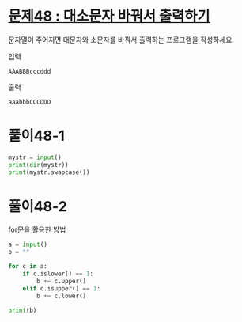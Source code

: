 # [문제48 : 대소문자 바꿔서 출력하기](https://www.notion.so/48-7f97be3daedf4ce4839b56241c413a6b)

문자열이 주어지면 대문자와 소문자를 바꿔서 출력하는 프로그램을 작성하세요.

입력

    AAABBBcccddd

출력

    aaabbbCCCDDD

# 풀이48-1

``` python
mystr = input()
print(dir(mystr))
print(mystr.swapcase())
```

# 풀이48-2

for문을 활용한 방법

``` python
a = input()
b = ""

for c in a:
    if c.islower() == 1:
        b += c.upper()
    elif c.isupper() == 1:
        b += c.lower()

print(b)
```